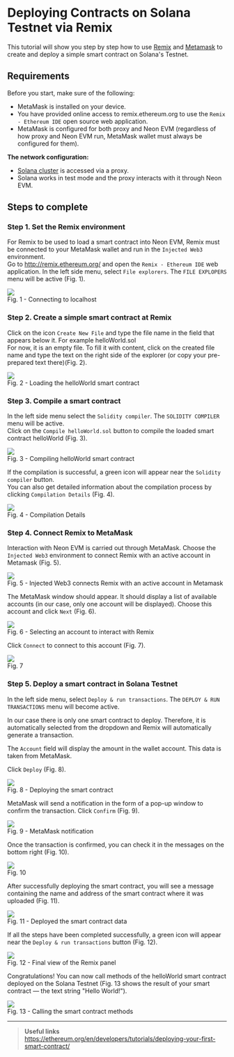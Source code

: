 # Deploying Contracts on Solana Testnet via Remix

This tutorial will show you step by step how to use [Remix](https://doc.neonlabs.org/docs/glossary#remix) and [Metamask](https://doc.neonlabs.org/docs/glossary#metamask) to create and deploy a simple smart contract on Solana's Testnet.

## Requirements
Before you start, make sure of the following:
  * MetaMask is installed on your device.  
  * You have provided online access to remix.ethereum.org to use the `Remix - Ethereum IDE` open source web application.
  * MetaMask is configured for both proxy and Neon EVM (regardless of how proxy and Neon EVM run, MetaMask wallet must always be configured for them).

**The network configuration:**
  * [Solana cluster](https://docs.solana.com/clusters) is accessed via a proxy.
  * Solana works in test mode and the proxy interacts with it through Neon EVM.

## Steps to complete

### Step 1. Set the Remix environment

For Remix to be used to load a smart contract into Neon EVM, Remix must be connected to your MetaMask wallet and run in the `Injected Web3` environment.  
Go to http://remix.ethereum.org/ and open the `Remix - Ethereum IDE` web application. In the left side menu, select `File explorers`. The `FILE EXPLOPERS` menu will be active (Fig. 1).  

<p align="center">  

![](./images/remix-1.png)  
Fig. 1 - Connecting to localhost </p>  

### Step 2. Create a simple smart contract at Remix

Click on the icon `Create New File` and type the file name in the field that appears below it. For example helloWorld.sol  
For now, it is an empty file. To fill it with content, click on the created file name and type the text on the right side of the explorer (or copy your pre-prepared text there)(Fig. 2).  

<p align="center">  

![](./images/remix-2.png)  
Fig. 2 - Loading the helloWorld smart contract </p>  

### Step 3. Compile a smart contract

In the left side menu select the `Solidity compiler`. The `SOLIDITY COMPILER` menu will be active.  
Click on the `Compile helloWorld.sol` button to compile the loaded smart contract helloWorld (Fig. 3).  

<p align="center">  

![](./images/remix-3.png)  
Fig. 3 - Compiling helloWorld smart contract </p>  

If the compilation is successful, a green icon will appear near the `Solidity compiler` button.  
You can also get detailed information about the compilation process by clicking `Compilation Details` (Fig. 4).  

<p align="center">  

![](./images/remix-4.png)  
Fig. 4 - Compilation Details </p>  

### Step 4. Connect Remix to MetaMask

Interaction with Neon EVM is carried out through MetaMask. Choose the `Injected Web3` environment to connect Remix with an active account in Metamask (Fig. 5).  

<p align="center">  

![](./images/remix-5.png)  
Fig. 5 - Injected Web3 connects Remix with an active account in Metamask </p>  

The MetaMask window should appear. It should display a list of available accounts (in our case, only one account will be displayed). Choose this account and click `Next` (Fig. 6).  

<p align="center">  

![](./images/remix-6.png)  
Fig. 6 - Selecting an account to interact with Remix </p>  
 
Click `Connect` to connect to this account (Fig. 7).  

<p align="center">  

![](./images/remix-7.png)  
Fig. 7 </p>  

### Step 5. Deploy a smart contract in Solana Testnet

In the left side menu, select `Deploy & run transactions`. The `DEPLOY & RUN TRANSACTIONS` menu will become active.  

In our case there is only one smart contract to deploy. Therefore, it is automatically selected from the dropdown and Remix will automatically generate a transaction.  

The `Account` field will display the amount in the wallet account. This data is taken from MetaMask.  

Click `Deploy` (Fig. 8).  

<p align="center">  

![](./images/remix-8.png)  
Fig. 8 - Deploying the smart contract </p>  

MetaMask will send a notification in the form of a pop-up window to confirm the transaction. Click `Confirm` (Fig. 9).  

<p align="center">  

![](./images/remix-9.png)  
Fig. 9 - MetaMask notification </p>  

Once the transaction is confirmed, you can check it in the messages on the bottom right (Fig. 10).  

<p align="center">  

![](./images/remix-10.png)  
Fig. 10 </p>  

After successfully deploying the smart contract, you will see a message containing the name and address of the smart contract where it was uploaded (Fig. 11).  

<p align="center">  

![](./images/remix-11.png)  
Fig. 11 - Deployed the smart contract data </p>  

If all the steps have been completed successfully, a green icon will appear near the `Deploy & run transactions` button (Fig. 12).

<p align="center">  

![](./images/remix-12.png)  
Fig. 12 - Final view of the Remix panel </p>  

Congratulations! You can now call methods of the helloWorld smart contract deployed on the Solana Testnet (Fig. 13 shows the result of your smart contract — the text string "Hello World!").  

<p align="center">  

![](./images/remix-13.png)  
Fig. 13 - Calling the smart contract methods </p>  

----  

> **Useful links**  
> https://ethereum.org/en/developers/tutorials/deploying-your-first-smart-contract/